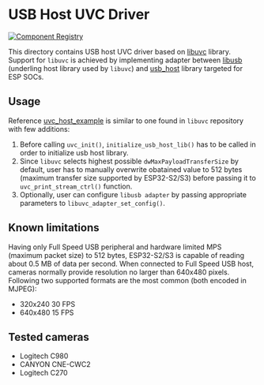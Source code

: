 # USB Host UVC Driver

[![Component Registry](https://components.espressif.com/components/espressif/usb_host_uvc/badge.svg)](https://components.espressif.com/components/espressif/usb_host_uvc)

This directory contains USB host UVC driver based on [libuvc](https://github.com/libuvc/libuvc) library. Support for `libuvc` is achieved by implementing adapter between [libusb](https://github.com/libusb/libusb) (underling host library used by `libuvc`) and [usb_host](https://docs.espressif.com/projects/esp-idf/en/latest/esp32s2/api-reference/peripherals/usb_host.html) library targeted for ESP SOCs.    

## Usage

Reference [uvc_host_example](https://github.com/espressif/esp-idf/tree/master/examples/peripherals/usb/host/uvc) is similar to one found in `libuvc` repository with few additions:
1. Before calling `uvc_init()`, `initialize_usb_host_lib()` has to be called in order to initialize usb host library.
2. Since `libuvc` selects highest possible `dwMaxPayloadTransferSize` by default, user has to manually overwrite obatained value to 512 bytes (maximum transfer size supported by ESP32-S2/S3) before passing it to `uvc_print_stream_ctrl()` function.
3. Optionally, user can configure `libusb adapter` by passing appropriate parameters to `libuvc_adapter_set_config()`.

## Known limitations

Having only Full Speed USB peripheral and hardware limited MPS (maximum packet size) to 512 bytes, ESP32-S2/S3 is capable of reading about 0.5 MB of data per second. When connected to Full Speed USB host, cameras normally provide resolution no larger than 640x480 pixels. 
Following two supported formats are the most common (both encoded in MJPEG):
 * 320x240  30 FPS
 * 640x480  15 FPS

## Tested cameras
 * Logitech C980
 * CANYON CNE-CWC2
 * Logitech C270
